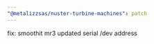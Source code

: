 ```yaml
---
"@metalizzsas/nuster-turbine-machines": patch
---
```


fix: smoothit mr3 updated serial /dev address
